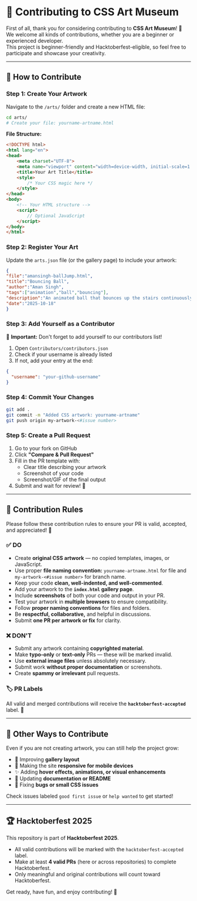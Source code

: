 # 🤝 Contributing to CSS Art Museum

First of all, thank you for considering contributing to **CSS Art Museum**! 🎨  
We welcome all kinds of contributions, whether you are a beginner or experienced developer.  
This project is beginner-friendly and Hacktoberfest-eligible, so feel free to participate and showcase your creativity.

---

## 🎨 How to Contribute

### Step 1: Create Your Artwork

Navigate to the `/arts/` folder and create a new HTML file:
```bash
cd arts/
# Create your file: yourname-artname.html
```

**File Structure:**
```html
<!DOCTYPE html>
<html lang="en">
<head>
    <meta charset="UTF-8">
    <meta name="viewport" content="width=device-width, initial-scale=1.0">
    <title>Your Art Title</title>
    <style>
        /* Your CSS magic here */
    </style>
</head>
<body>
    <!-- Your HTML structure -->
    <script>
        // Optional JavaScript
    </script>
</body>
</html>
```

### Step 2: Register Your Art

Update the `arts.json` file (or the gallery page) to include your artwork:
```json
{
"file":"amansingh-ballJump.html",
"title":"Bouncing Ball",
"author":"Aman Singh",
"tags":["animation","ball","bouncing"],
"description":"An animated ball that bounces up the stairs continuously.",
"date":"2025-10-18"
}
```

### Step 3: Add Yourself as a Contributor

📝 **Important:** Don't forget to add yourself to our contributors list!

1. Open `Contributors/contributors.json`
2. Check if your username is already listed
3. If not, add your entry at the end:
```json
{
  "username": "your-github-username"
}
```

### Step 4: Commit Your Changes
```bash
git add .
git commit -m "Added CSS artwork: yourname-artname"
git push origin my-artwork-<#issue number>
```

### Step 5: Create a Pull Request

1. Go to your fork on GitHub
2. Click **"Compare & Pull Request"**
3. Fill in the PR template with:
   - Clear title describing your artwork
   - Screenshot of your code
   - Screenshot/GIF of the final output
4. Submit and wait for review! 🎉

---

## 📌 Contribution Rules

Please follow these contribution rules to ensure your PR is valid, accepted, and appreciated! 💫

### ✅ DO

- Create **original CSS artwork** — no copied templates, images, or JavaScript.  
- Use proper **file naming convention:** `yourname-artname.html` for file and `my-artwork-<#issue number>` for branch name.  
- Keep your code **clean, well-indented, and well-commented**.  
- Add your artwork to the **`index.html` gallery page**.  
- Include **screenshots** of both your code and output in your PR.  
- Test your artwork in **multiple browsers** to ensure compatibility.  
- Follow **proper naming conventions** for files and folders.  
- Be **respectful, collaborative,** and helpful in discussions.  
- Submit **one PR per artwork or fix** for clarity.  

### ❌ DON'T

- Submit any artwork containing **copyrighted material**.  
- Make **typo-only** or **text-only** PRs — these will be marked invalid.  
- Use **external image files** unless absolutely necessary.  
- Submit work **without proper documentation** or screenshots.  
- Create **spammy or irrelevant** pull requests.  

### 🏷️ PR Labels

All valid and merged contributions will receive the **`hacktoberfest-accepted`** label. 🎉

---

## 🔰 Other Ways to Contribute

Even if you are not creating artwork, you can still help the project grow:

- 🎨 Improving **gallery layout**  
- 📱 Making the site **responsive for mobile devices**  
- ✨ Adding **hover effects, animations, or visual enhancements**  
- 📝 Updating **documentation or README**  
- 🐞 Fixing **bugs or small CSS issues**  

Check issues labeled `good first issue` or `help wanted` to get started!

---

## 🏆 Hacktoberfest 2025

This repository is part of **Hacktoberfest 2025**.  

- All valid contributions will be marked with the `hacktoberfest-accepted` label.  
- Make at least **4 valid PRs** (here or across repositories) to complete Hacktoberfest.  
- Only meaningful and original contributions will count toward Hacktoberfest.  

Get ready, have fun, and enjoy contributing! 🎉



      

